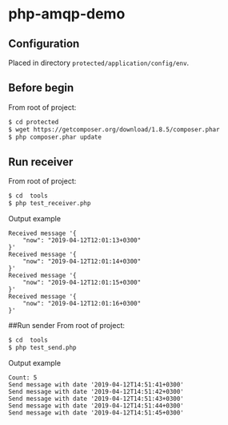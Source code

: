 # php-amqp-demo

## Configuration
Placed in directory `protected/application/config/env`. 

## Before begin
From root of project:
```bash
$ cd protected
$ wget https://getcomposer.org/download/1.8.5/composer.phar
$ php composer.phar update
```

## Run receiver
From root of project:
```bash
$ cd  tools
$ php test_receiver.php
```

Output example
```
Received message '{
    "now": "2019-04-12T12:01:13+0300"
}'
Received message '{
    "now": "2019-04-12T12:01:14+0300"
}'
Received message '{
    "now": "2019-04-12T12:01:15+0300"
}'
Received message '{
    "now": "2019-04-12T12:01:16+0300"
}'
```


##Run sender
From root of project:
```bash
$ cd  tools
$ php test_send.php
```

Output example
```
Count: 5
Send message with date '2019-04-12T14:51:41+0300'
Send message with date '2019-04-12T14:51:42+0300'
Send message with date '2019-04-12T14:51:43+0300'
Send message with date '2019-04-12T14:51:44+0300'
Send message with date '2019-04-12T14:51:45+0300'
```